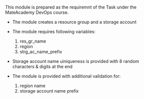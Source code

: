 This module is prepared as the requiremnt of the Task under the MateAcademy DevOps course.

- The module creates a resource group and a storage account
- The module requires following variables:

  1) res_gr_name
  2) region
  3) strg_ac_name_prefix

- Storage account name uiniqueness is provided with 8 random characters & digits at the end

- The module is provided with additional validation for:

  1) region name
  2) storage account name prefix
